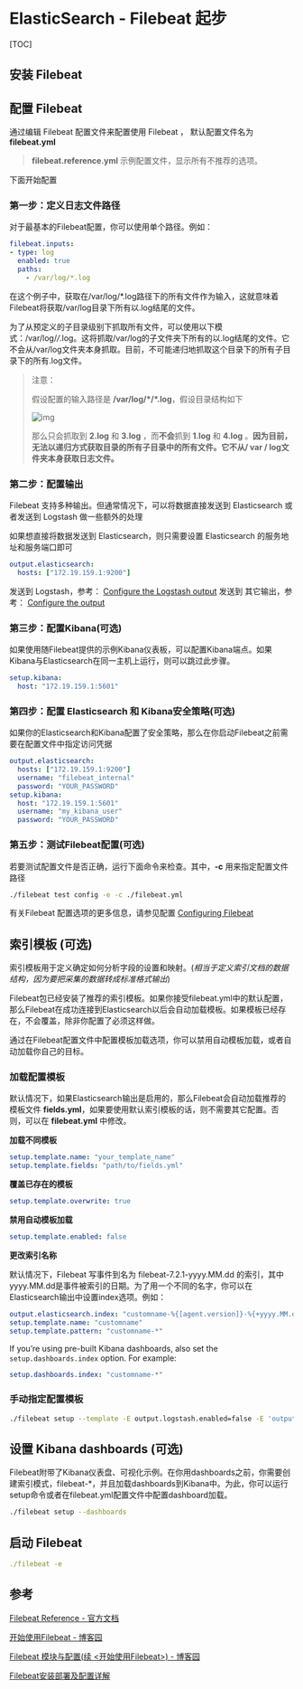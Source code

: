 # ElasticSearch - Filebeat 起步

[TOC]



## 安装 Filebeat





## 配置 Filebeat

通过编辑 Filebeat 配置文件来配置使用 Filebeat ， 默认配置文件名为 **filebeat.yml**

> **filebeat.reference.yml** 示例配置文件，显示所有不推荐的选项。

下面开始配置

### 第一步：定义日志文件路径

对于最基本的Filebeat配置，你可以使用单个路径。例如：

```yaml
filebeat.inputs:
- type: log
  enabled: true
  paths:
    - /var/log/*.log
```

在这个例子中，获取在/var/log/*.log路径下的所有文件作为输入，这就意味着Filebeat将获取/var/log目录下所有以.log结尾的文件。

为了从预定义的子目录级别下抓取所有文件，可以使用以下模式：/var/log/*/*.log。这将抓取/var/log的子文件夹下所有的以.log结尾的文件。它不会从/var/log文件夹本身抓取。目前，不可能递归地抓取这个目录下的所有子目录下的所有.log文件。

> 注意：
>
> 假设配置的输入路径是 **/var/log/\*/*.log**，假设目录结构如下
>
> ![img](https://images2018.cnblogs.com/blog/874963/201808/874963-20180808182426196-188738357.png)
>
> 那么只会抓取到 **2.log** 和 **3.log** ，而**不会**抓到 **1.log** 和 **4.log** 。**因为目前，无法以递归方式获取目录的所有子目录中的所有文件。它不从/ var / log文件夹本身获取日志文件。**



### 第二步：配置输出

Filebeat 支持多种输出。但通常情况下，可以将数据直接发送到 Elasticsearch 或者发送到 Logstash 做一些额外的处理

如果想直接将数据发送到 Elasticsearch，则只需要设置 Elasticsearch 的服务地址和服务端口即可

```yaml
output.elasticsearch:
  hosts: ["172.19.159.1:9200"]
```

发送到 Logstash，参考： [Configure the Logstash output](https://www.elastic.co/guide/en/beats/filebeat/7.2/logstash-output.html)
发送到 其它输出，参考： [Configure the output](https://www.elastic.co/guide/en/beats/filebeat/7.2/configuring-output.html)

### 第三步：配置Kibana(可选)

如果使用随Filebeat提供的示例Kibana仪表板，可以配置Kibana端点。如果Kibana与Elasticsearch在同一主机上运行，则可以跳过此步骤。

```yaml
setup.kibana:
  host: "172.19.159.1:5601"
```

### 第四步：配置 Elasticsearch 和 Kibana安全策略(可选)

如果你的Elasticsearch和Kibana配置了安全策略，那么在你启动Filebeat之前需要在配置文件中指定访问凭据

```yaml
output.elasticsearch:
  hosts: ["172.19.159.1:9200"]
  username: "filebeat_internal"
  password: "YOUR_PASSWORD" 
setup.kibana:
  host: "172.19.159.1:5601"
  username: "my_kibana_user"  
  password: "YOUR_PASSWORD"
```



### 第五步：测试Filebeat配置(可选)

若要测试配置文件是否正确，运行下面命令来检查。其中，**-c** 用来指定配置文件路径

```sh
./filebeat test config -e -c ./filebeat.yml
```



有关Filebeat 配置选项的更多信息，请参见配置 [Configuring Filebeat](https://www.elastic.co/guide/en/beats/filebeat/7.2/configuring-howto-filebeat.html)

## 索引模板 (可选)

索引模板用于定义确定如何分析字段的设置和映射。(*相当于定义索引文档的数据结构，因为要把采集的数据转成标准格式输出*)

Filebeat包已经安装了推荐的索引模板。如果你接受filebeat.yml中的默认配置，那么Filebeat在成功连接到Elasticsearch以后会自动加载模板。如果模板已经存在，不会覆盖，除非你配置了必须这样做。

通过在Filebeat配置文件中配置模板加载选项，你可以禁用自动模板加载，或者自动加载你自己的目标。

### 加载配置模板

默认情况下，如果Elasticsearch输出是启用的，那么Filebeat会自动加载推荐的模板文件 **fields.yml**，如果要使用默认索引模板的话，则不需要其它配置。否则，可以在 **filebeat.yml** 中修改。

**加载不同模板**

```yaml
setup.template.name: "your_template_name"
setup.template.fields: "path/to/fields.yml"
```

**覆盖已存在的模板**

```yaml
setup.template.overwrite: true
```

**禁用自动模板加载**

```yaml
setup.template.enabled: false
```

  **更改索引名称**

默认情况下，Filebeat 写事件到名为 filebeat-7.2.1-yyyy.MM.dd 的索引，其中yyyy.MM.dd是事件被索引的日期。为了用一个不同的名字，你可以在Elasticsearch输出中设置index选项。例如：

```yaml
output.elasticsearch.index: "customname-%{[agent.version]}-%{+yyyy.MM.dd}"
setup.template.name: "customname"
setup.template.pattern: "customname-*"
```

If you’re using pre-built Kibana dashboards, also set the `setup.dashboards.index` option. For example:

```yaml
setup.dashboards.index: "customname-*"
```



### 手动指定配置模板

```sh
./filebeat setup --template -E output.logstash.enabled=false -E 'output.elasticsearch.hosts=["localhost:9200"]'
```



## 设置 Kibana dashboards (可选)

Filebeat附带了Kibana仪表盘、可视化示例。在你用dashboards之前，你需要创建索引模式，filebeat-*，并且加载dashboards到Kibana中。为此，你可以运行setup命令或者在filebeat.yml配置文件中配置dashboard加载。

```sh
./filebeat setup --dashboards
```



## 启动 Filebeat

```yaml
./filebeat -e
```





## 参考

[Filebeat Reference - 官方文档](https://www.elastic.co/guide/en/beats/filebeat/current/index.html)

[开始使用Filebeat - 博客园](https://www.cnblogs.com/cjsblog/p/9445792.html)

[Filebeat 模块与配置(续 <开始使用Filebeat>) - 博客园](https://www.cnblogs.com/cjsblog/p/9495024.html)

[Filebeat安装部署及配置详解](https://cloud.tencent.com/developer/article/1006051)